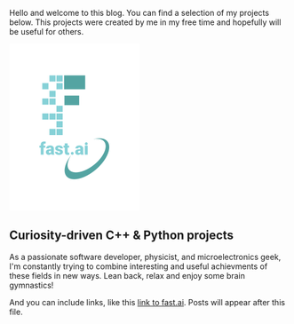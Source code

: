 Hello and welcome to this blog. You can find a selection of my projects below. This projects were created by me in my free time and hopefully will be useful for others.

![Image of fast.ai logo](images/logo.png)

## Curiosity-driven C++ & Python projects

As a passionate software developer, physicist, and microelectronics geek, I'm constantly trying to combine interesting and useful achievments of these fields in new ways. Lean back, relax and enjoy some brain gymnastics!

And you can include links, like this [link to fast.ai](https://www.fast.ai). Posts will appear after this file. 
